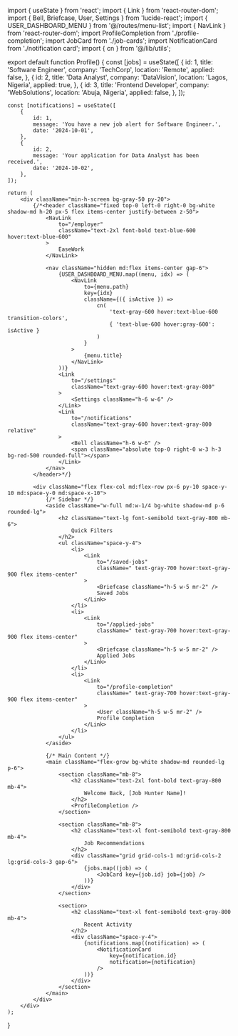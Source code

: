 import { useState } from 'react';
import { Link } from 'react-router-dom';
import { Bell, Briefcase, User, Settings } from 'lucide-react';
import { USER_DASHBOARD_MENU } from '@/routes/menu-list';
import { NavLink } from 'react-router-dom';
import ProfileCompletion from './profile-completion';
import JobCard from './job-cards';
import NotificationCard from './notification card';
import { cn } from '@/lib/utils';

export default function Profile() {
const [jobs] = useState([
{
id: 1,
title: 'Software Engineer',
company: 'TechCorp',
location: 'Remote',
applied: false,
},
{
id: 2,
title: 'Data Analyst',
company: 'DataVision',
location: 'Lagos, Nigeria',
applied: true,
},
{
id: 3,
title: 'Frontend Developer',
company: 'WebSolutions',
location: 'Abuja, Nigeria',
applied: false,
},
]);

    const [notifications] = useState([
        {
            id: 1,
            message: 'You have a new job alert for Software Engineer.',
            date: '2024-10-01',
        },
        {
            id: 2,
            message: 'Your application for Data Analyst has been received.',
            date: '2024-10-02',
        },
    ]);

    return (
        <div className="min-h-screen bg-gray-50 py-20">
            {/*<header className="fixed top-0 left-0 right-0 bg-white shadow-md h-20 px-5 flex items-center justify-between z-50">
                <NavLink
                    to="/employer"
                    className="text-2xl font-bold text-blue-600 hover:text-blue-600"
                >
                    EaseWork
                </NavLink>

                <nav className="hidden md:flex items-center gap-6">
                    {USER_DASHBOARD_MENU.map((menu, idx) => (
                        <NavLink
                            to={menu.path}
                            key={idx}
                            className={({ isActive }) =>
                                cn(
                                    'text-gray-600 hover:text-blue-600 transition-colors',
                                    { 'text-blue-600 hover:gray-600': isActive }
                                )
                            }
                        >
                            {menu.title}
                        </NavLink>
                    ))}
                    <Link
                        to="/settings"
                        className="text-gray-600 hover:text-gray-800"
                    >
                        <Settings className="h-6 w-6" />
                    </Link>
                    <Link
                        to="/notifications"
                        className="text-gray-600 hover:text-gray-800 relative"
                    >
                        <Bell className="h-6 w-6" />
                        <span className="absolute top-0 right-0 w-3 h-3 bg-red-500 rounded-full"></span>
                    </Link>
                </nav>
            </header>*/}

            <div className="flex flex-col md:flex-row px-6 py-10 space-y-10 md:space-y-0 md:space-x-10">
                {/* Sidebar */}
                <aside className="w-full md:w-1/4 bg-white shadow-md p-6 rounded-lg">
                    <h2 className="text-lg font-semibold text-gray-800 mb-6">
                        Quick Filters
                    </h2>
                    <ul className="space-y-4">
                        <li>
                            <Link
                                to="/saved-jobs"
                                className=" text-gray-700 hover:text-gray-900 flex items-center"
                            >
                                <Briefcase className="h-5 w-5 mr-2" />
                                Saved Jobs
                            </Link>
                        </li>
                        <li>
                            <Link
                                to="/applied-jobs"
                                className=" text-gray-700 hover:text-gray-900 flex items-center"
                            >
                                <Briefcase className="h-5 w-5 mr-2" />
                                Applied Jobs
                            </Link>
                        </li>
                        <li>
                            <Link
                                to="/profile-completion"
                                className=" text-gray-700 hover:text-gray-900 flex items-center"
                            >
                                <User className="h-5 w-5 mr-2" />
                                Profile Completion
                            </Link>
                        </li>
                    </ul>
                </aside>

                {/* Main Content */}
                <main className="flex-grow bg-white shadow-md rounded-lg p-6">
                    <section className="mb-8">
                        <h2 className="text-2xl font-bold text-gray-800 mb-4">
                            Welcome Back, [Job Hunter Name]!
                        </h2>
                        <ProfileCompletion />
                    </section>

                    <section className="mb-8">
                        <h2 className="text-xl font-semibold text-gray-800 mb-4">
                            Job Recommendations
                        </h2>
                        <div className="grid grid-cols-1 md:grid-cols-2 lg:grid-cols-3 gap-6">
                            {jobs.map((job) => (
                                <JobCard key={job.id} job={job} />
                            ))}
                        </div>
                    </section>

                    <section>
                        <h2 className="text-xl font-semibold text-gray-800 mb-4">
                            Recent Activity
                        </h2>
                        <div className="space-y-4">
                            {notifications.map((notification) => (
                                <NotificationCard
                                    key={notification.id}
                                    notification={notification}
                                />
                            ))}
                        </div>
                    </section>
                </main>
            </div>
        </div>
    );

}
